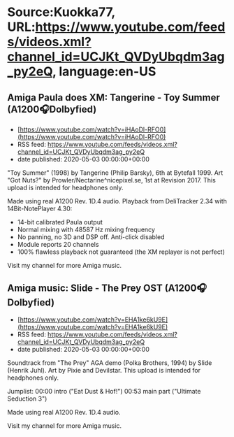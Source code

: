 # Source:Kuokka77, URL:https://www.youtube.com/feeds/videos.xml?channel_id=UCJKt_QVDyUbqdm3ag_py2eQ, language:en-US

## Amiga Paula does XM: Tangerine - Toy Summer (A1200🎧Dolbyfied)
 - [https://www.youtube.com/watch?v=iHAoDl-RFO0](https://www.youtube.com/watch?v=iHAoDl-RFO0)
 - RSS feed: https://www.youtube.com/feeds/videos.xml?channel_id=UCJKt_QVDyUbqdm3ag_py2eQ
 - date published: 2020-05-03 00:00:00+00:00

"Toy Summer" (1998) by Tangerine (Philip Barsky), 6th at Bytefall 1999. Art "Got Nuts?" by Prowler/Nectarine^nicepixel.se, 1st at Revision 2017. This upload is intended for headphones only.

Made using real A1200 Rev. 1D.4 audio. Playback from DeliTracker 2.34 with 14Bit-NotePlayer 4.30:
- 14-bit calibrated Paula output
- Normal mixing with 48587 Hz mixing frequency
- No panning, no 3D and DSP off. Anti-click disabled
- Module reports 20 channels
- 100% flawless playback not guaranteed (the XM replayer is not perfect)

Visit my channel for more Amiga music.

## Amiga music: Slide - The Prey OST (A1200🎧Dolbyfied)
 - [https://www.youtube.com/watch?v=EHA1ke6kU9E](https://www.youtube.com/watch?v=EHA1ke6kU9E)
 - RSS feed: https://www.youtube.com/feeds/videos.xml?channel_id=UCJKt_QVDyUbqdm3ag_py2eQ
 - date published: 2020-05-03 00:00:00+00:00

Soundtrack from "The Prey" AGA demo (Polka Brothers, 1994) by Slide (Henrik Juhl). Art by Pixie and Devilstar. This upload is intended for headphones only.

Jumplist:
00:00 intro ("Eat Dust & Hof!")
00:53 main part ("Ultimate Seduction 3")

Made using real A1200 Rev. 1D.4 audio.

Visit my channel for more Amiga music.

